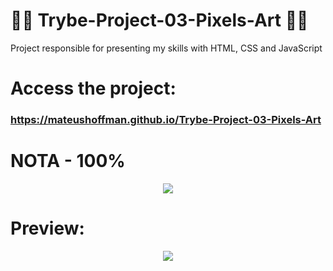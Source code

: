 # 💚💚 Trybe-Project-03-Pixels-Art 💚💚

Project responsible for presenting my skills with HTML, CSS and JavaScript 

# Access the project:
### https://mateushoffman.github.io/Trybe-Project-03-Pixels-Art

# NOTA - 100%

<div align="center" margin="50px">
	<img src="img/nota-project-03-(1366x1500).png"/>
</div>

# Preview:

<div align="center" margin="50px">
	<img src="img/project-03.png"/>
</div>
